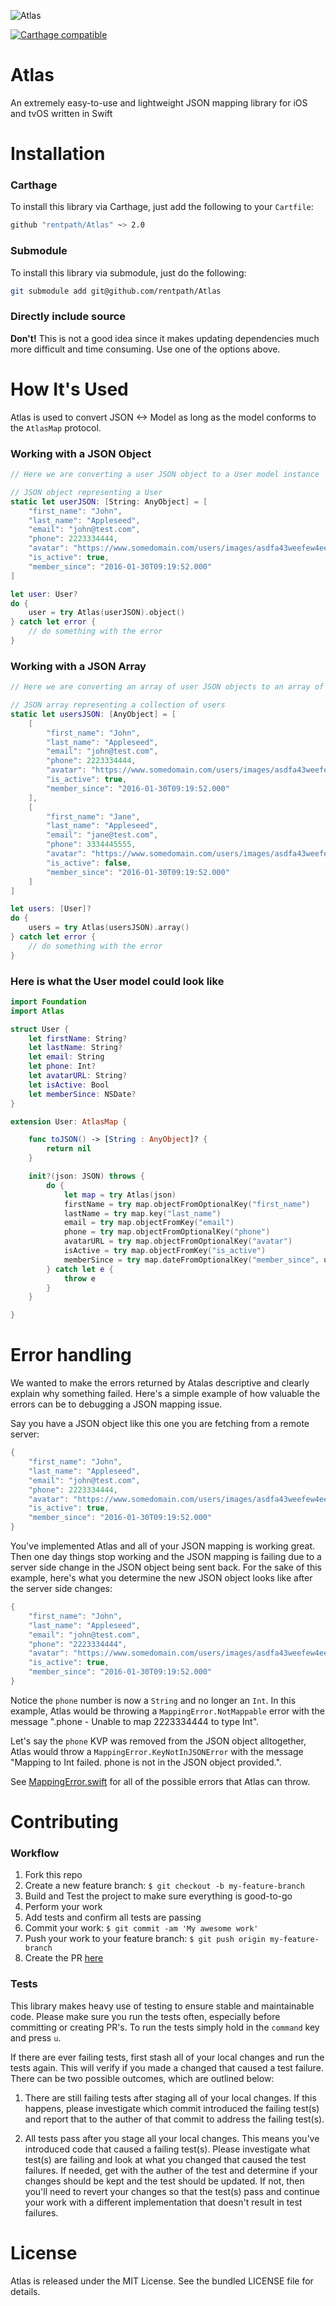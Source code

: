 ![Atlas](https://raw.githubusercontent.com/rentpath/Atlas/master/rentpath_atlas.jpg?token=AA-NdfXBVDgrelm18bcO75eMF7SqVbeYks5XBpK_wA%3D%3D)

[![Carthage compatible](https://img.shields.io/badge/Carthage-compatible-4BC51D.svg?style=flat)](https://github.com/Carthage/Carthage)

# Atlas
An extremely easy-to-use and lightweight JSON mapping library for iOS and tvOS written in Swift

# Installation

### Carthage
To install this library via Carthage, just add the following to your `Cartfile`:
```bash
github "rentpath/Atlas" ~> 2.0
```

### Submodule
To install this library via submodule, just do the following:
```bash
git submodule add git@github.com/rentpath/Atlas
```

### Directly include source
**Don't!** This is not a good idea since it makes updating dependencies much more difficult and time consuming. Use one of the options above.

# How It's Used

Atlas is used to convert JSON <-> Model as long as the model conforms to the `AtlasMap` protocol.

### Working with a JSON Object

```swift
// Here we are converting a user JSON object to a User model instance

// JSON object representing a User
static let userJSON: [String: AnyObject] = [
    "first_name": "John",
    "last_name": "Appleseed",
    "email": "john@test.com",
    "phone": 2223334444,
    "avatar": "https://www.somedomain.com/users/images/asdfa43weefew4ee.jpg",
    "is_active": true,
    "member_since": "2016-01-30T09:19:52.000"
]

let user: User?
do {
    user = try Atlas(userJSON).object()
} catch let error {
    // do something with the error
}
```

### Working with a JSON Array

```swift
// Here we are converting an array of user JSON objects to an array of User model instances

// JSON array representing a collection of users
static let usersJSON: [AnyObject] = [
    [
        "first_name": "John",
        "last_name": "Appleseed",
        "email": "john@test.com",
        "phone": 2223334444,
        "avatar": "https://www.somedomain.com/users/images/asdfa43weefew4ee.jpg",
        "is_active": true,
        "member_since": "2016-01-30T09:19:52.000"
    ],
    [
        "first_name": "Jane",
        "last_name": "Appleseed",
        "email": "jane@test.com",
        "phone": 3334445555,
        "avatar": "https://www.somedomain.com/users/images/asdfa43weefew4ee.jpg",
        "is_active": false,
        "member_since": "2016-01-30T09:19:52.000"
    ]
]

let users: [User]?
do {
    users = try Atlas(usersJSON).array()
} catch let error {
    // do something with the error
}
```

### Here is what the User model could look like

```swift
import Foundation
import Atlas

struct User {
    let firstName: String?
    let lastName: String?
    let email: String
    let phone: Int?
    let avatarURL: String?
    let isActive: Bool
    let memberSince: NSDate?
}

extension User: AtlasMap {

    func toJSON() -> [String : AnyObject]? {
        return nil
    }

    init?(json: JSON) throws {
        do {
            let map = try Atlas(json)
            firstName = try map.objectFromOptionalKey("first_name")
            lastName = try map.key("last_name")
            email = try map.objectFromKey("email")
            phone = try map.objectFromOptionalKey("phone")
            avatarURL = try map.objectFromOptionalKey("avatar")
            isActive = try map.objectFromKey("is_active")
            memberSince = try map.dateFromOptionalKey("member_since", usingFormat: .RFC3339)
        } catch let e {
            throw e
        }
    }

}
```

# Error handling

We wanted to make the errors returned by Atalas descriptive and clearly explain why something failed. Here's a simple example of how valuable the errors can be to debugging a JSON mapping issue.

Say you have a JSON object like this one you are fetching from a remote server:

```swift
{
    "first_name": "John",
    "last_name": "Appleseed",
    "email": "john@test.com",
    "phone": 2223334444,
    "avatar": "https://www.somedomain.com/users/images/asdfa43weefew4ee.jpg",
    "is_active": true,
    "member_since": "2016-01-30T09:19:52.000"
}
```

You've implemented Atlas and all of your JSON mapping is working great. Then one day things stop working and the JSON mapping is failing due to a server side change in the JSON object being sent back. For the sake of this example, here's what you determine the new JSON object looks like after the server side changes:

```swift
{
    "first_name": "John",
    "last_name": "Appleseed",
    "email": "john@test.com",
    "phone": "2223334444",
    "avatar": "https://www.somedomain.com/users/images/asdfa43weefew4ee.jpg",
    "is_active": true,
    "member_since": "2016-01-30T09:19:52.000"
}
```

Notice the `phone` number is now a `String` and no longer an `Int`. In this example, Atlas would be throwing a `MappingError.NotMappable` error with the message ".phone - Unable to map 2223334444 to type Int".

Let's say the `phone` KVP was removed from the JSON object alltogether, Atlas would throw a `MappingError.KeyNotInJSONError` with the message "Mapping to Int failed. phone is not in the JSON object provided.".

See [MappingError.swift](https://github.com/rentpath/Atlas/blob/master/Atlas/MappingError.swift) for all of the possible errors that Atlas can throw.

# Contributing

### Workflow

1. Fork this repo
2. Create a new feature branch: `$ git checkout -b my-feature-branch`
3. Build and Test the project to make sure everything is good-to-go
4. Perform your work
5. Add tests and confirm all tests are passing
6. Commit your work: `$ git commit -am 'My awesome work'`
7. Push your work to your feature branch: `$ git push origin my-feature-branch`
8. Create the PR [here](https://github.com/rentpath/Atlas/compare?expand=1)

### Tests

This library makes heavy use of testing to ensure stable and maintainable code. Please make sure you run the tests often, especially before committing or creating PR's. To run the tests simply hold in the `command` key and press `u`.

If there are ever failing tests, first stash all of your local changes and run the tests again. This will verify if you made a changed that caused a test failure. There can be two possible outcomes, which are outlined below:

1. There are still failing tests after staging all of your local changes. If this happens, please investigate which commit introduced the failing test(s) and report that to the auther of that commit to address the failing test(s).

2. All tests pass after you stage all your local changes. This means you've introduced code that caused a failing test(s). Please investigate what test(s) are failing and look at what you changed that caused the test failures. If needed, get with the auther of the test and determine if your changes should be kept and the test should be updated. If not, then you'll need to revert your changes so that the test(s) pass and continue your work with a different implementation that doesn't result in test failures.

# License

Atlas is released under the MIT License. See the bundled LICENSE file for details.
